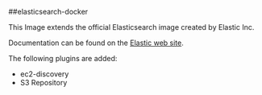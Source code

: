 ##elasticsearch-docker

This Image extends the official Elasticsearch image created by Elastic Inc.

Documentation can be found on the [Elastic web site](https://www.elastic.co/guide/en/elasticsearch/reference/master/docker.html).

The following plugins are added:
  - ec2-discovery
  - S3 Repository

